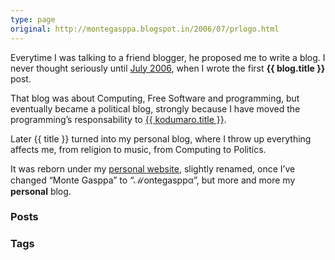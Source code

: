```yaml
---
type: page
original: http://montegasppa.blogspot.in/2006/07/prlogo.html
---
```

<p class="mg-first">Everytime I was talking to a friend blogger, he proposed me
  to write a blog. I never thought seriously until
  <a href="{{{ original }}}">July 2006</a>,
  when I wrote the first <strong>{{ blog.title }}</strong> post.
</p>


That blog was about Computing, Free Software and programming, but eventually
became a political blog, strongly because I have moved the programming’s
responsability to <a href="{{{ kodumaro.url }}}">{{ kodumaro.title }}</a>.

Later {{ title }} turned into my personal blog, where I throw up everything
affects me, from religion to music, from Computing to Politics.

It was reborn under my <a href="{{{ site }}}/">personal website</a>, slightly
renamed, once I’ve changed “Monte Gasppa” to “ℳontegasppα”, but more and more
my **personal** blog.

### Posts

<ul id="postsList"></ul>

### Tags

<ul id="tagsList"></ul>

<script>
  var urlParams = new URLSearchParams(window.location.search)
  var currentTag = urlParams.get('tag')

  if (currentTag) {
    $('#posts').text('Posts at ')
    $('#posts').append('<code>' + currentTag + '</code>')
    $('#postsList').append('<li><a href="/">Back home</a></li>')
    $.getJSON('/tags/' + currentTag + '.json', function(posts) {
      for (var post of posts) {
        $('#postsList').append(
          '<li><small>[' + post.date + ']</small> <a href="' + post.url + '">' + post.title + '</a></li>'
        )
      }
    })

  } else {
    $.getJSON('/posts.json', function(posts) {
      for (var post of posts) {
        $('#postsList').append(
          '<li><small>[' + post.date + ']</small> <a href="' + post.url + '">' + post.title + '</a></li>'
        )
      }
    })
  }

  $.getJSON('/tags.json', function(tags) {
    for (var tag of tags) {
      $('#tagsList').append('<li><a href="/?tag=' + tag + '"><code>' + tag + '</code></a></li>')
    }
  })
</script>
